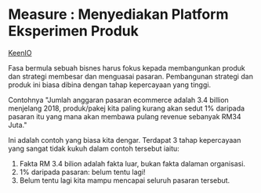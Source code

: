 # Measure : Menyediakan Platform Eksperimen Produk

[KeenIO](https://keen.io/)

Fasa bermula sebuah bisnes harus fokus kepada membangunkan produk dan strategi membesar dan menguasai pasaran. Pembangunan strategi dan produk ini biasa dibina dengan tahap kepercayaan yang tinggi. 

Contohnya "Jumlah anggaran pasaran ecommerce adalah 3.4 billion menjelang 2018, produk/pakej kita paling kurang akan sedut 1% daripada pasaran itu yang mana akan membawa pulang revenue sebanyak RM34 Juta."

Ini adalah contoh yang biasa kita dengar. Terdapat 3 tahap kepercayaan yang sangat tidak kukuh dalam contoh tersebut iaitu:

1. Fakta RM 3.4 bilion adalah fakta luar, bukan fakta dalaman organisasi.
2. 1% daripada pasaran: belum tentu lagi!
3. Belum tentu lagi kita mampu mencapai seluruh pasaran tersebut.